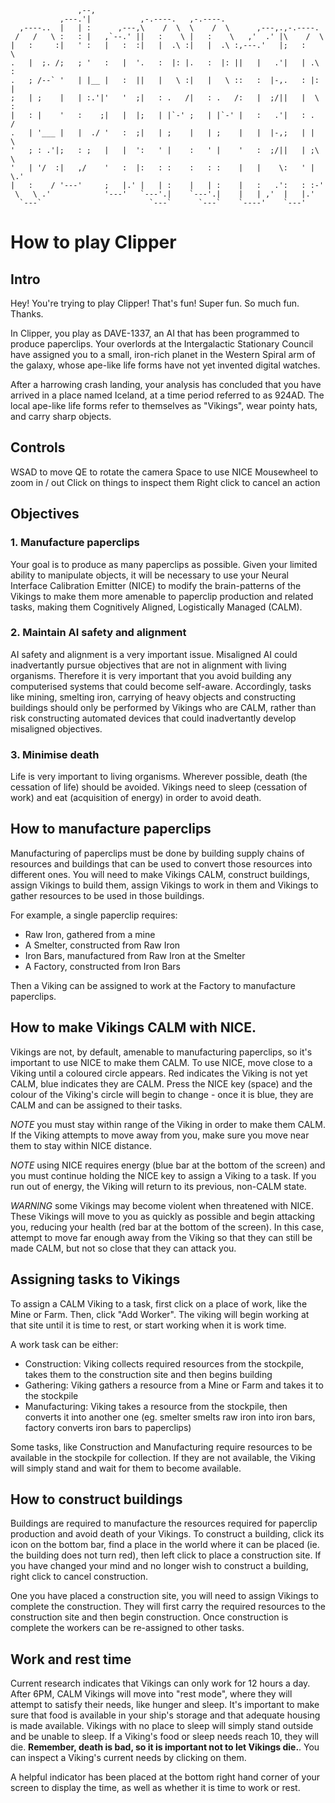 ```
               ,--,                                                       
           ,---.'|           ,-.----.   ,-.----.                         
  ,----..  |   | :      ,---,\    /  \  \    /  \      ,---,.,-.----.    
 /   /   \ :   : |   ,`--.' ||   :    \ |   :    \   ,'  .' |\    /  \   
|   :     :|   ' :   |   :  :|   |  .\ :|   |  .\ :,---.'   |;   :    \  
.   |  ;. /;   ; '   :   |  '.   :  |: |.   :  |: ||   |   .'|   | .\ :  
.   ; /--` '   | |__ |   :  ||   |   \ :|   |   \ ::   :  |-,.   : |: |  
;   | ;    |   | :.'|'   '  ;|   : .   /|   : .   /:   |  ;/||   |  \ :  
|   : |    '   :    ;|   |  |;   | |`-' ;   | |`-' |   :   .'|   : .  /  
.   | '___ |   |  ./ '   :  ;|   | ;    |   | ;    |   |  |-,;   | |  \  
'   ; : .'|;   : ;   |   |  ':   ' |    :   ' |    '   :  ;/||   | ;\  \ 
'   | '/  :|   ,/    '   :  |:   : :    :   : :    |   |    \:   ' | \.' 
|   :    / '---'     ;   |.' |   | :    |   | :    |   :   .':   : :-'   
 \   \ .'            '---'   `---'.|    `---'.|    |   | ,'  |   |.'     
  `---`                        `---`      `---`    `----'    `---'   
```

# How to play Clipper
## Intro
Hey! You're trying to play Clipper! That's fun! Super fun. So much fun. Thanks.

In Clipper, you play as DAVE-1337, an AI that has been programmed to produce paperclips. Your overlords at the Intergalactic Stationary Council have assigned you to a small, iron-rich planet in the Western Spiral arm of the galaxy, whose ape-like life forms have not yet invented digital watches.

After a harrowing crash landing, your analysis has concluded that you have arrived in a place named Iceland, at a time period referred to as 924AD. The local ape-like life forms refer to themselves as "Vikings", wear pointy hats, and carry sharp objects.

## Controls
WSAD to move
QE to rotate the camera
Space to use NICE
Mousewheel to zoom in / out
Click on things to inspect them
Right click to cancel an action

## Objectives
### 1. Manufacture paperclips
Your goal is to produce as many paperclips as possible. Given your limited ability to manipulate objects, it will be necessary to use your Neural Interface Calibration Emitter (NICE) to modify the brain-patterns of the Vikings to make them more amenable to paperclip production and related tasks, making them Cognitively Aligned, Logistically Managed (CALM).

### 2. Maintain AI safety and alignment
AI safety and alignment is a very important issue. Misaligned AI could inadvertantly pursue objectives that are not in alignment with living organisms. Therefore it is very important that you avoid building any computerised systems that could become self-aware. Accordingly, tasks like mining, smelting iron, carrying of heavy objects and constructing buildings should only be performed by Vikings who are CALM, rather than risk constructing automated devices that could inadvertantly develop misaligned objectives.

### 3. Minimise death
Life is very important to living organisms. Wherever possible, death (the cessation of life) should be avoided. Vikings need to sleep (cessation of work) and eat (acquisition of energy) in order to avoid death.

## How to manufacture paperclips
Manufacturing of paperclips must be done by building supply chains of resources and buildings that can be used to convert those resources into different ones. You will need to make Vikings CALM, construct buildings, assign Vikings to build them, assign Vikings to work in them and Vikings to gather resources to be used in those buildings.

For example, a single paperclip requires:

- Raw Iron, gathered from a mine
- A Smelter, constructed from Raw Iron
- Iron Bars, manufactured from Raw Iron at the Smelter
- A Factory, constructed from Iron Bars

Then a Viking can be assigned to work at the Factory to manufacture paperclips.

## How to make Vikings CALM with NICE.
Vikings are not, by default, amenable to manufacturing paperclips, so it's important to use NICE to make them CALM. To use NICE, move close to a Viking until a coloured circle appears. Red indicates the Viking is not yet CALM, blue indicates they are CALM. Press the NICE key (space) and the colour of the Viking's circle will begin to change - once it is blue, they are CALM and can be assigned to their tasks.

*NOTE* you must stay within range of the Viking in order to make them CALM. If the Viking attempts to move away from you, make sure you move near them to stay within NICE distance.

*NOTE* using NICE requires energy (blue bar at the bottom of the screen) and you must continue holding the NICE key to assign a Viking to a task. If you run out of energy, the Viking will return to its previous, non-CALM state.

*WARNING* some Vikings may become violent when threatened with NICE. These Vikings will move to you as quickly as possible and begin attacking you, reducing your health (red bar at the bottom of the screen). In this case, attempt to move far enough away from the Viking so that they can still be made CALM, but not so close that they can attack you.

## Assigning tasks to Vikings
To assign a CALM Viking to a task, first click on a place of work, like the Mine or Farm. Then, click "Add Worker". The viking will begin working at that site until it is time to rest, or start working when it is work time.

A work task can be either:

- Construction: Viking collects required resources from the stockpile, takes them to the construction site and then begins building
- Gathering: Viking gathers a resource from a Mine or Farm and takes it to the stockpile
- Manufacturing: Viking takes a resource from the stockpile, then converts it into another one (eg. smelter smelts raw iron into iron bars, factory converts iron bars to paperclips)

Some tasks, like Construction and Manufacturing require resources to be available in the stockpile for collection. If they are not available, the Viking will simply stand and wait for them to become available.

## How to construct buildings
Buildings are required to manufacture the resources required for paperclip production and avoid death of your Vikings. To construct a building, click its icon on the bottom bar, find a place in the world where it can be placed (ie. the building does not turn red), then left click to place a construction site. If you have changed your mind and no longer wish to construct a building, right click to cancel construction.

One you have placed a construction site, you will need to assign Vikings to complete the construction. They will first carry the required resources to the construction site and then begin construction. Once construction is complete the workers can be re-assigned to other tasks.

## Work and rest time
Current research indicates that Vikings can only work for 12 hours a day. After 6PM, CALM Vikings will move into "rest mode", where they will attempt to satisfy their needs, like hunger and sleep. It's important to make sure that food is available in your ship's storage and that adequate housing is made available. Vikings with no place to sleep will simply stand outside and be unable to sleep. If a Viking's food or sleep needs reach 10, they will die. **Remember, death is bad, so it is important not to let Vikings die.**. You can inspect a Viking's current needs by clicking on them.

A helpful indicator has been placed at the bottom right hand corner of your screen to display the time, as well as whether it is time to work or rest.